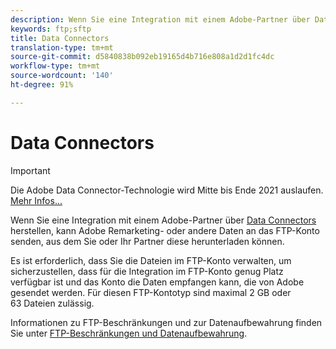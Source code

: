 ```yaml
---
description: Wenn Sie eine Integration mit einem Adobe-Partner über Data Connectors herstellen, kann Adobe Remarketing- oder andere Daten an das FTP-Konto senden, aus dem Sie oder Ihr Partner diese herunterladen können.
keywords: ftp;sftp
title: Data Connectors
translation-type: tm+mt
source-git-commit: d5840838b092eb19165d4b716e808a1d2d1fc4dc
workflow-type: tm+mt
source-wordcount: '140'
ht-degree: 91%

---
```



# Data Connectors

>[!IMPORTANT]
>
>Die Adobe Data Connector-Technologie wird Mitte bis Ende 2021 auslaufen. [Mehr Infos...](/help/import/data-connectors/data-connectors-eol.md)

Wenn Sie eine Integration mit einem Adobe-Partner über [Data Connectors](https://www.adobeexchange.com/experiencecloud.html) herstellen, kann Adobe Remarketing- oder andere Daten an das FTP-Konto senden, aus dem Sie oder Ihr Partner diese herunterladen können.

Es ist erforderlich, dass Sie die Dateien im FTP-Konto verwalten, um sicherzustellen, dass für die Integration im FTP-Konto genug Platz verfügbar ist und das Konto die Daten empfangen kann, die von Adobe gesendet werden. Für diesen FTP-Kontotyp sind maximal 2 GB oder 63 Dateien zulässig.

Informationen zu FTP-Beschränkungen und zur Datenaufbewahrung finden Sie unter [FTP-Beschränkungen und Datenaufbewahrung](/help/export/ftp-and-sftp/ftp-limits.md).
